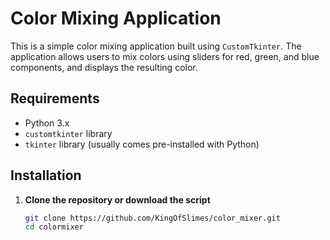 # Color Mixing Application

This is a simple color mixing application built using `CustomTkinter`. The application allows users to mix colors using sliders for red, green, and blue components, and displays the resulting color.

## Requirements

- Python 3.x
- `customtkinter` library
- `tkinter` library (usually comes pre-installed with Python)

## Installation

1. **Clone the repository or download the script**

   ```sh
   git clone https://github.com/KingOfSlimes/color_mixer.git
   cd colormixer
